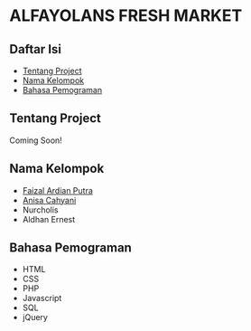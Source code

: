 # ALFAYOLANS FRESH MARKET

## Daftar Isi
* [Tentang Project](#tentang-project)
* [Nama Kelompok](#nama-kelompok)
* [Bahasa Pemograman](#bahasa-pemograman)

## Tentang Project
  Coming Soon!

## Nama Kelompok
* [Faizal Ardian Putra](https://github.com/faizal97)
* [Anisa Cahyani](https://github.com/niscyn)
* Nurcholis
* Aldhan Ernest

## Bahasa Pemograman
* HTML
* CSS
* PHP
* Javascript
* SQL
* jQuery

 

